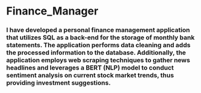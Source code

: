 # Finance_Manager

### I have developed a personal finance management application that utilizes SQL as a back-end for the storage of monthly bank statements. The application performs data cleaning and adds the processed information to the database. Additionally, the application employs web scraping techniques to gather news headlines and leverages a BERT (NLP) model to conduct sentiment analysis on current stock market trends, thus providing investment suggestions.
